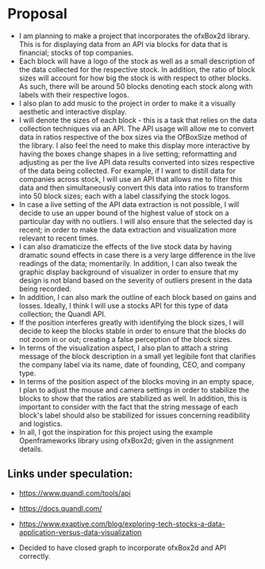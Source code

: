# Proposal 
* I am planning to make a project that incorporates the ofxBox2d library.
This is for displaying data from an API via blocks for data that is financial; stocks of top companies.
* Each block will have a logo of the stock as well as a small description of the data collected for the respective
stock.  In addition, the ratio of block sizes will account for how big the stock is with respect to other blocks.
As such, there will be around 50 blocks denoting each stock along with labels with their respective logos. 
* I also plan to add music to the project in order to make it a visually aesthetic and interactive display.
* I will denote the sizes of each block - this is a task that relies on the data collection techniques
via an API.  The API usage will allow me to convert data in ratios respective of the box sizes via the OfBoxSize method
of the library.  I also feel the need to make this display more interactive by having the boxes change shapes in a 
live setting; reformatting and adjusting as per the live API data results converted into sizes respective of the 
data being collected.  For example, if I want to distill data for companies across stock, I will use an API 
that allows me to filter this data and then simultaneously convert this data into ratios to transform into 50 block
sizes; each with a label classifying the stock logos. 
* In case a live setting of the API data extraction is not possible, I will decide to use an upper bound of the 
highest value of stock on a particular day with no outliers.  I will also ensure that the selected day is recent;
in order to make the data extraction and visualization more relevant to recent times.  
* I can also dramaticize the effects of the live stock data by having dramatic sound effects in case there is
a very large difference in the live readings of the data; momentarily.  In addition, I can also tweak the graphic
display background of visualizer in order to ensure that my design is not bland based on the severity of outliers
present in the data being recorded.  
* In addition, I can also mark the outline of each block based on gains and losses.  Ideally, I think
I will use a stocks API for this type of data collection; the Quandl API.  
* If the position interferes greatly with identifying the block sizes, I will decide to keep the blocks stable
in order to ensure that the blocks do not zoom in or out; creating a false perception of the block sizes. 
* In terms of the visualization aspect, I also plan to attach a string message of the block description in a small
yet legibile font that clarifies the company label via its name, date of founding, CEO, and company type.
* In terms of the position aspect of the blocks moving in an empty space, I plan to adjust the mouse and camera 
settings in order to stabilize the blocks to show that the ratios are stabilized as well.  In addition, this is
important to consider with the fact that the string message of each block's label should also be stabilized for
issues concerning readibility and logistics.  
* In all, I got the inspiration for this project using the example Openframeworks library 
using ofxBox2d; given in the assignment details.  
## Links under speculation: 
* https://www.quandl.com/tools/api
* https://docs.quandl.com/
* https://www.exaptive.com/blog/exploring-tech-stocks-a-data-application-versus-data-visualization

* Decided to have closed graph to incorporate ofxBox2d and API correctly. 